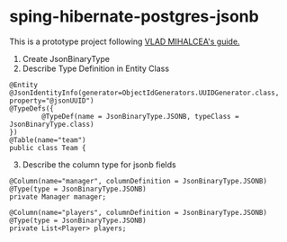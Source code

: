 # sping-hibernate-postgres-jsonb
This is a prototype project following [VLAD MIHALCEA's guide.](https://vladmihalcea.com/how-to-map-json-objects-using-generic-hibernate-types/#comment-9454)

1. Create JsonBinaryType
2. Describe Type Definition in Entity Class
```
@Entity
@JsonIdentityInfo(generator=ObjectIdGenerators.UUIDGenerator.class, property="@jsonUUID")
@TypeDefs({
        @TypeDef(name = JsonBinaryType.JSONB, typeClass = JsonBinaryType.class)
})
@Table(name="team")
public class Team {
```
3. Describe the column type for jsonb fields
```
@Column(name="manager", columnDefinition = JsonBinaryType.JSONB)
@Type(type = JsonBinaryType.JSONB)
private Manager manager;

@Column(name="players", columnDefinition = JsonBinaryType.JSONB)
@Type(type = JsonBinaryType.JSONB)
private List<Player> players;
```

